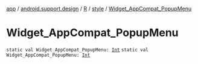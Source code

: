 [app](../../../index.md) / [android.support.design](../../index.md) / [R](../index.md) / [style](index.md) / [Widget_AppCompat_PopupMenu](.)

# Widget_AppCompat_PopupMenu

`static val Widget_AppCompat_PopupMenu: `[`Int`](https://kotlinlang.org/api/latest/jvm/stdlib/kotlin/-int/index.html)
`static val Widget_AppCompat_PopupMenu: `[`Int`](https://kotlinlang.org/api/latest/jvm/stdlib/kotlin/-int/index.html)